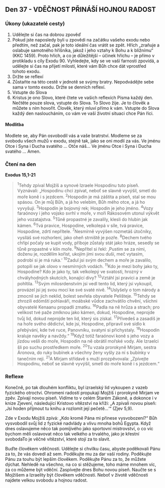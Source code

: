 ## Den 37 - VDĚČNOST PŘINÁŠÍ HOJNOU RADOST

### Úkony (ukazatelé cesty)

1. Udělejte si čas na dobrou zpověď
1. Pokud jste naposledy byli u zpovědi na začátku vašeho exodu nebo předtím, než začal, pak je toto ideální čas vrátit se zpět. Hřích „zraňuje a oslabuje samotného hříšníka, jakož i jeho vztahy k Bohu a k bližnímu“ (KKC 1459). Proto hřích, a co je důležitější – účinek hříchu – je přímo v protikladu s cíly Exodu 90. Vyhledejte, kdy se ve vaší farnosti zpovídá, a udělejte si čas na přijetí milostí, které vám Bůh chce dát vprostřed tohoto exodu.
1. Držte se reflexí
1. Zůstaňte na této cestě v jednotě se svýmy bratry. Nepodvádějte sebe sama v tomto exodu. Držte se denních reflexí.
1. Vstupte do Slova
1. Kristus je ono Slovo, které čtete ve vašich reflexích Písma každý den. Nečtěte pouze slova, vstupte do Slova. To Slovo žije. Je to člověk a můžete s ním hovořit. Člověk, který mluví přímo k vám. Vstupte do Slova každý den nasloucháním, co vám ve vaší životní situaci chce Pán říci.

#### Modlitba

Modlete se, aby Pán osvobodil vás a vaše bratrství.
Modleme se za svobodu všech mužů v exodu, stejně tak, jako se oni modlí za vás.
Ve jménu Otce i Syna i Ducha svatého … Otče náš… Ve jménu Otce i Syna i Ducha svatého … Amen.

### Čtení na den

**Exodus 15,1-21**

> <sup>1</sup>Tehdy zpíval Mojžíš a synové Izraele Hospodinu tuto píseň. Vyznávali: „Hospodinu chci zpívat, neboť se slavně vyvýšil, smetl do moře koně i s jezdcem.
> <sup>2</sup>Hospodin je má záštita a píseň, stal se mou spásou. On je můj Bůh, a já ho velebím, Bůh mého otce, a já ho vyvyšuji.
> <sup>3</sup>Hospodin je bojovný rek; Hospodin je jeho jméno.
> <sup>4</sup>Vozy faraónovy i jeho vojsko svrhl v moře, v moři Rákosovém utonul výkvět jeho vozatajstva.
> <sup>5</sup>Tůně propastné je zavalily, klesli do hlubin jak kámen.
> <sup>6</sup>Tvá pravice, Hospodine, velkolepá v síle, tvá pravice, Hospodine, zdrtí nepřítele.
> <sup>7</sup>Nesmírně vyvýšen rozmetáš útočníky, vysíláš své rozhorlení, jako oheň strniště je pozře.
> <sup>8</sup>Dechem tvého chřípí počaly se kupit vody, příboje zůstaly stát jako hráze, sesedly se tůně propastné v klín moře.
> <sup>9</sup>Nepřítel si řekl: ‚Pustím se za nimi, doženu je, rozdělím kořist, ukojím jimi svou duši, meč vytasím, podrobí si je má ruka.‘
> <sup>10</sup>Zadul jsi svým dechem a moře je zavalilo, potopili se jak olovo v nesmírných vodách.
> <sup>11</sup>Kdo je mezi bohy jako ty, Hospodine? Kdo je jako ty, tak velkolepý ve svatosti, hrozný v chvályhodných skutcích, konající divy?
> <sup>12</sup>Vztáhl jsi pravici a země je pohltila.
> <sup>13</sup>Svým milosrdenstvím jsi vedl tento lid, který jsi vykoupil, provázel jsi jej svou mocí ke své svaté nivě.
> <sup>14</sup>Uslyšely o tom národy a zmocnil se jich neklid, bolest sevřela obyvatele Pelišteje.
> <sup>15</sup>Tehdy se zhrozili edómští pohlaváři, moábské vůdce zachvátilo chvění, všichni obyvatelé Kenaanu propadli zmatku.
> <sup>16</sup>Padla na ně hrůza a strach; pro velikost tvé paže zmlknou jako kámen, dokud, Hospodine, neprojde tvůj lid, dokud neprojde ten lid, který sis získal.
> <sup>17</sup>Přivedeš a zasadíš je na hoře svého dědictví, kde jsi, Hospodine, připravil své sídlo k přebývání, kde tvé ruce, Panovníku, svatyni si přichystaly.
> <sup>18</sup>Hospodin kraluje navěky a navždy.“
> <sup>19</sup>Když totiž faraónovi koně s jeho vozy a jízdou vešli do moře, Hospodin na ně obrátil mořské vody. Ale Izraelci šli po suchu prostředkem moře.
> <sup>20</sup>Tu vzala prorokyně Mirjam, sestra Áronova, do ruky bubínek a všechny ženy vyšly za ní s bubínky v tanečním reji.
> <sup>21</sup>A Mirjam střídavě s muži prozpěvovala: „Zpívejte Hospodinu, neboť se slavně vyvýšil, smetl do moře koně i s jezdcem.“

### Reflexe

Konečně, po tak dlouhém konfliktu, byl izraelský lid vykoupen z vazeb fyzického otroctví. Ohromeni radostí propukají Mojžíš i
prorokyně Mirjam ve zpěv. Zpívají novou píseň. Vidíme to v celém Starém Zákoně, a dokonce i v knize Zjevení, následující
Kristovo vítězství na kříži: „A zpívali novou píseň: ‚Jsi hoden přijmout tu knihu a rozlomit její pečetě…‘“ (Zjev 5,9).

Zde v Exodu Mojžíš zpívá: „Kdo kromě Pána mi přinese vysvobození?“ Bůh vysvobodil svůj lid z fyzické nadvlády a vlivu mnoha
bohů Egypta. Když dnes oslavujeme něco tak pomíjivého jako sportovní mistrovství, o co víc bychom měli oslavovat něco tak
velkého a trvalého, jako je křestní svobodaTo je věčné vítězství, které stojí za to slavit.

Buďte člověkem vděčnosti. Udělejte si chvilku času, abyste poděkovali Pánu za to, že vás dovedl až sem. Poděkujte mu za dar vaší
rodiny. Poděkujte Pánu za touhu být lepším člověkem. Poděkujte Pánu za to, že můžete dýchat. Nehledě na všechno, na co si
stěžujeme, toho máme mnohem víc, za co můžeme být vděční. Zaspívejte dnes Bohu novou píseň. Naučte se s Mojžíšem a
Izraelity být člověkem vděčnosti. Neboť v životě vděčnosti najdete velkou svobodu a hojnou radost.
